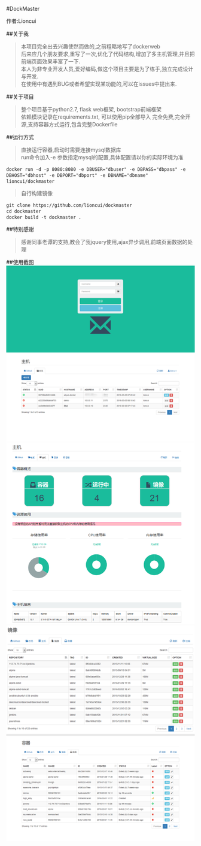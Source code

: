 #DockMaster

作者:Lioncui

##关于我
>本项目完全出去兴趣使然而做的,之前粗略地写了dockerweb    
>后来应几个朋友要求,重写了一次,优化了代码结构,增加了多主机管理,并且把前端页面效果丰富了一下.  
>本人为非专业开发人员,爱好编码,做这个项目主要是为了练手,独立完成设计与开发.  
>在使用中有遇到BUG或者希望实现某功能的,可以在issues中提出来.  

##关于项目
>整个项目基于python2.7, flask web框架, bootstrap前端框架  
>依赖模块记录在requirements.txt, 可以使用pip全部导入
>完全免费,完全开源,支持容器方式运行,包含完整Dockerfile  

##运行方式
>直接运行容器,启动时需要连接mysql数据库  
>run命令加入-e 参数指定mysql的配置,具体配置请以你的实际环境为准
```
docker run -d -p 8080:8080 -e DBUSER="dbuser" -e DBPASS="dbpass" -e DBHOST="dbhost" -e DBPORT="dbport" -e DBNAME="dbname" lioncui/dockmaster
```

>自行构建镜像
```
git clone https://github.com/lioncui/dockmaster
cd dockmaster
docker build -t dockmaster .
```

##特别感谢
>感谢同事老谭的支持,教会了我jquery使用,ajax异步调用,前端页面数据的处理

##使用截图
![Alt text](./imgs/登录.png)
![Alt text](./imgs/总览.png)
![Alt text](./imgs/主机.png)
![Alt text](./imgs/镜像.png)
![Alt text](./imgs/容器.png)